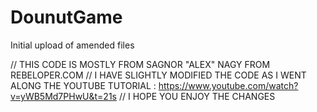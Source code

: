 # DounutGame
Initial upload of amended files

// THIS CODE IS MOSTLY FROM SAGNOR "ALEX" NAGY FROM REBELOPER.COM
// I HAVE SLIGHTLY MODIFIED THE CODE AS I WENT ALONG THE YOUTUBE TUTORIAL : https://www.youtube.com/watch?v=yWB5Md7PHwU&t=21s
// I HOPE YOU ENJOY THE CHANGES
